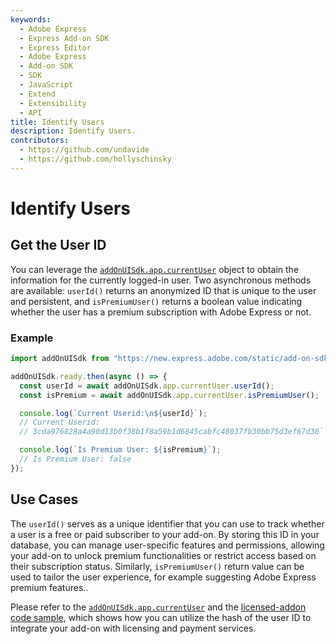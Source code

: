 ```yaml
---
keywords:
  - Adobe Express
  - Express Add-on SDK
  - Express Editor
  - Adobe Express
  - Add-on SDK
  - SDK
  - JavaScript
  - Extend
  - Extensibility
  - API
title: Identify Users
description: Identify Users.
contributors:
  - https://github.com/undavide
  - https://github.com/hollyschinsky
---
```


# Identify Users

## Get the User ID

You can leverage the [`addOnUISdk.app.currentUser`](../../../references/addonsdk/app-currentUser.md) object to obtain the information for the currently logged-in user. Two asynchronous methods are available: `userId()` returns an anonymized ID that is unique to the user and persistent, and `isPremiumUser()` returns a boolean value indicating whether the user has a premium subscription with Adobe Express or not.

### Example

```js
import addOnUISdk from "https://new.express.adobe.com/static/add-on-sdk/sdk.js";

addOnUISdk.ready.then(async () => {
  const userId = await addOnUISdk.app.currentUser.userId();
  const isPremium = await addOnUISdk.app.currentUser.isPremiumUser();

  console.log(`Current Userid:\n${userId}`);
  // Current Userid:
  // 3cda976828a4a90d13b0f38b1f8a59b1d6845cabfc48037fb30bb75d3ef67d36`

  console.log(`Is Premium User: ${isPremium}`);
  // Is Premium User: false
});
```

## Use Cases

The `userId()` serves as a unique identifier that you can use to track whether a user is a free or paid subscriber to your add-on. By storing this ID in your database, you can manage user-specific features and permissions, allowing your add-on to unlock premium functionalities or restrict access based on their subscription status. Similarly, `isPremiumUser()` return value can be used to tailor the user experience, for example suggesting Adobe Express premium features..

Please refer to the [`addOnUISdk.app.currentUser`](../../../references/addonsdk/app-currentUser.md) and the [licensed-addon code sample](/samples.md#licensed-addon), which shows how you can utilize the hash of the user ID to integrate your add-on with licensing and payment services.
